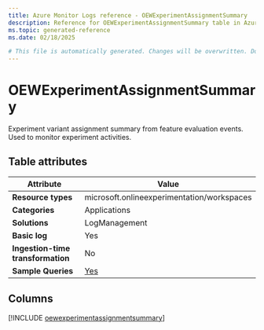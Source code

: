 ```yaml
---
title: Azure Monitor Logs reference - OEWExperimentAssignmentSummary
description: Reference for OEWExperimentAssignmentSummary table in Azure Monitor Logs.
ms.topic: generated-reference
ms.date: 02/18/2025

# This file is automatically generated. Changes will be overwritten. Do not change this file directly.
---
```


# OEWExperimentAssignmentSummary

Experiment variant assignment summary from feature evaluation events. Used to monitor experiment activities.


## Table attributes

|Attribute|Value|
|---|---|
|**Resource types**|microsoft.onlineexperimentation/workspaces|
|**Categories**|Applications|
|**Solutions**| LogManagement|
|**Basic log**|Yes|
|**Ingestion-time transformation**|No|
|**Sample Queries**|[Yes](/azure/azure-monitor/reference/queries/oewexperimentassignmentsummary)|



## Columns
  
[!INCLUDE [oewexperimentassignmentsummary](~/reusable-content/ce-skilling/azure/includes/azure-monitor/reference/tables/oewexperimentassignmentsummary-include.md)]
